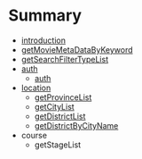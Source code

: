 # Summary

* [introduction](README.md)
* [getMovieMetaDataByKeyword](chapter1.md)
* [getSearchFilterTypeList](Search/getSearchFilterTypeList.md)
* [auth](auth.md)
   * [auth](auth.md)
* [location](location.md)
   * [getProvinceList](getprovincelist.md)
   * [getCityList](getcitylist.md)
   * [getDistrictList](getdistrictlist.md)
   * [getDistrictByCityName](getdistrictbycityname.md)
* course
   * getStageList

